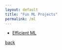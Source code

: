 ```yaml
---
layout: default
title: "Fun ML Projects"
permalink: /ml
---
```


- [Efficient ML](https://github.com/copyrightly/EfficientML)

[back](./)
